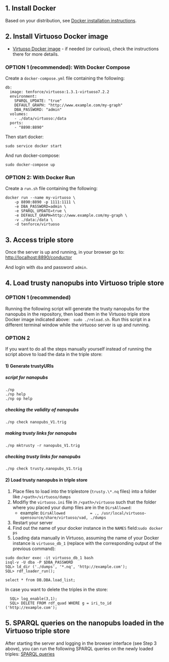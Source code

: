 
## 1. Install Docker
Based on your distribution, see [Docker installation instructions](https://docs.docker.com/install/linux/docker-ce/ubuntu/).

## 2. Install Virtuoso Docker image
* [Virtuoso Docker image](https://github.com/tenforce/docker-virtuoso) - if needed (or curious), check the instructions there for more details.


### OPTION 1 (__recommended__): With Docker Compose


Create a ```docker-compose.yml``` file containing the following:
```
db:
  image: tenforce/virtuoso:1.3.1-virtuoso7.2.2
  environment:
    SPARQL_UPDATE: "true"
    DEFAULT_GRAPH: "http://www.example.com/my-graph"
    DBA_PASSWORD: "admin"
  volumes:
    - ./data/virtuoso:/data
  ports:
    - "8890:8890"
```

Then start docker:
```
sudo service docker start
```

And run docker-compose:
```
sudo docker-compose up
```

### OPTION 2: With Docker Run


Create a ```run.sh``` file containing the following:
```
docker run --name my-virtuoso \
    -p 8890:8890 -p 1111:1111 \
    -e DBA_PASSWORD=admin \
    -e SPARQL_UPDATE=true \
    -e DEFAULT_GRAPH=http://www.example.com/my-graph \
    -v ./data:/data \
    -d tenforce/virtuoso
```

## 3. Access triple store

Once the server is up and running, in your browser go to:
[http://localhost:8890/conductor](http://localhost:8890/conductor)

And login with ```dba``` and password ```admin```.


## 4. Load trusty nanopubs into Virtuoso triple store

### OPTION 1 (__recommended__)

Running the following script will generate the trusty nanopubs for the nanopubs in the repository, then load them in the Virtuoso triple store Docker image indicated above: ``` sudo ./reload.sh```. Run this script in a different terminal window while the virtuoso server is up and running.

### OPTION 2
If you want to do all the steps manually yourself instead of running the script above to load the data in the triple store:

#### 1) Generate trustyURIs

##### script for nanopubs
```
./np
./np help
./np op help
```

##### checking the validity of nanopubs
```
./np check nanopubs_V1.trig
```

##### making trusty links for nanopubs
```
./np mktrusty -r nanopubs_V1.trig
```

##### checking trusty links for nanopubs
```
./np check trusty.nanopubs_V1.trig
```

#### 2) Load trusty nanopubs in triple store

1. Place files to load into the triplestore (```trusty.\*.nq``` files) into a folder like ```/<path>/virtuoso/dumps```
2. Modifiy the ```virtuoso.ini``` file in ```/<path>/virtuoso``` such that the folder where you placed your dump files are in the ```DirsAllowed```:
    * example: ```DirsAllowed			= ., /usr/local/virtuoso-opensource/share/virtuoso/vad, ./dumps```
3. Restart your server
4. Find out the name of your docker instance in the ```NAMES``` field:```sudo docker ps```
5. Loading data manually in Virtuoso, assuming the name of your Docker instance is ```virtuoso_db_1``` (replace with the corresponding output of the previous command):
  ```
  sudo docker exec -it virtuoso_db_1 bash
  isql-v -U dba -P $DBA_PASSWORD
  SQL> ld_dir ('./dumps', '*.nq', 'http://example.com');
  SQL> rdf_loader_run();

  select * from DB.DBA.load_list;
  ```

In case you want to delete the triples in the store:
```
  SQL> log_enable(3,1);
  SQL> DELETE FROM rdf_quad WHERE g = iri_to_id ('http://example.com');
```

## 5. SPARQL queries on the nanopubs loaded in the Virtuoso triple store

After starting the server and logging in the browser interface (see Step 3 above), you can run the following SPARQL queries on the newly loaded triples: [SPARQL queries](/queries/sparql_basic.md)
